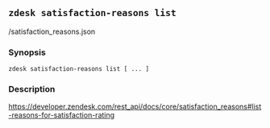 ## `zdesk satisfaction-reasons list`

/satisfaction_reasons.json

### Synopsis

    zdesk satisfaction-reasons list [ ... ]

### Description

https://developer.zendesk.com/rest_api/docs/core/satisfaction_reasons#list-reasons-for-satisfaction-rating

